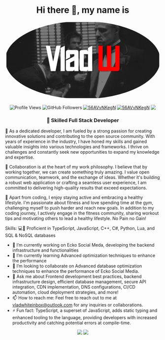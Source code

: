 <h1 align="center">Hi there 👋, my name is</h1>

<img src="https://github.com/iamvladw/iamvladw/blob/main/banner.png?raw=true" alt="Image" width="100%" height="10%" style="border-radius: 50%;">
<p align="center">
 <img align="center" src="https://komarev.com/ghpvc/?username=iamvladw" alt="Profile Views">
 <img align="center" src="https://img.shields.io/github/followers/iamvladw?style=flat" alt="GitHub Followers">
 <a href="https://discordapp.com/users/983450183071334410" target="blank"><img align="center" src="https://dcbadge.vercel.app/api/shield/983450183071334410?style=flat" alt="56AVvNKegN"/></a>
 <a href="https://www.youtube.com/channel/UCPCepIVz2eBl_i-SfQf3xUw" target="blank"><img align="center" src="https://img.shields.io/youtube/channel/subscribers/UCPCepIVz2eBl_i-SfQf3xUw?color=%23FF0000&label=Youtube&logo=youtube&logoColor=%23FF0000&style=flat" alt="56AVvNKegN"/></a>
<a herf="https://twitter.com/iamvladw" target="blank"><img align="center" src="https://img.shields.io/twitter/follow/iamvladw?color=blue&label=Twitter&logo=twitter&style=flat">
</p>
 <h3 align="center"> 🚀 Skilled Full Stack Developer</h3>

🚀 As a dedicated developer, I am fueled by a strong passion for creating innovative solutions and contributing to the open source community. With years of experience in the industry, I have honed my skills and gained valuable insights into various technologies and frameworks. I thrive on challenges and constantly seek new opportunities to expand my knowledge and expertise.

🌟 Collaboration is at the heart of my work philosophy. I believe that by working together, we can create something truly amazing. I value open communication, teamwork, and the exchange of ideas. Whether it's building a robust web application or crafting a seamless user experience, I am committed to delivering high-quality results that exceed expectations.

💪 Apart from coding, I enjoy staying active and embracing a healthy lifestyle. I'm passionate about fitness and love spending time at the gym, challenging myself to push harder and reach new goals. In addition to my coding journey, I actively engage in the fitness community, sharing workout tips and motivating others to lead a healthy lifestyle. No Pain no Gain! 

Skills: 💻🎨 Proficient in TypeScript, JavaScript, C++, C#, Python, Lua, and SQL & NoSQL databases

- 🔭 I’m currently working on Ecko Social Meda, developing the backend infrastructure and functionalities 
- 🌱 I’m currently learning  Advanced optimization techniques to enhance the performance 
- 🤝 I’m looking to collaborate on  Advanced database optimization techniques to enhance the performance of Ecko Social Media. 
- 💬 Ask me about Frontend development best practices, backend infrastructure design, efficient database management, secure API integration, CDN implementation, DNS configurations, CI/CD automation, cloud deployment strategies, and more! 
- 📫 How to reach me: Feel free to reach out to me at vladwhiteinbox@outlook.com for any inquiries or collaborations. 
- ⚡ Fun fact: TypeScript, a superset of JavaScript, adds static typing and enhanced tooling to the language, providing developers with increased productivity and catching potential errors at compile-time.

<p align="center">
<img width="420" src=https://github-readme-stats-sigma-five.vercel.app/api?username=iamvladw&count_private=true&show_icons=true&title_color=ffffff&text_color=91989e&icon_color=ffffff&hide_border=true&bg_color=90,3b3b3b,242424&layout=compact&hide_title=false&hide_rank=false&include_all_commits=true>
 <img width="420" src="https://github-readme-stats-sigma-five.vercel.app/api/top-langs/?username=iamvladw&count_private=true&show_icons=true&title_color=ffffff&text_color=91989e&icon_color=ffffff&hide_border=true&bg_color=90,3b3b3b,242424&layout=compact">
</p>
